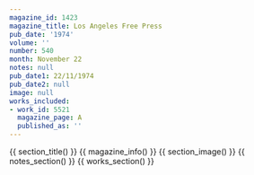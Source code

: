 ```yaml
---
magazine_id: 1423
magazine_title: Los Angeles Free Press
pub_date: '1974'
volume: ''
number: 540
month: November 22
notes: null
pub_date1: 22/11/1974
pub_date2: null
image: null
works_included:
- work_id: 5521
  magazine_page: A
  published_as: ''
---
```


{{ section_title() }}
{{ magazine_info() }}
{{ section_image() }}
{{ notes_section() }}
{{ works_section() }}
